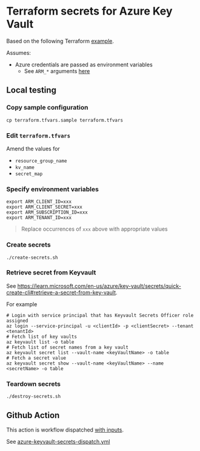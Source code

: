 # Terraform secrets for Azure Key Vault

Based on the following Terraform [example](https://registry.terraform.io/providers/hashicorp/azurerm/latest/docs/resources/key_secrets_secret#example-usage).

Assumes:

* Azure credentials are passed as environment variables
  * See `ARM_*` arguments [here](https://registry.terraform.io/providers/hashicorp/azurerm/latest/docs#argument-reference)


## Local testing

### Copy sample configuration

```
cp terraform.tfvars.sample terraform.tfvars
```

### Edit `terraform.tfvars`

Amend the values for

* `resource_group_name`
* `kv_name`
* `secret_map`

### Specify environment variables

```
export ARM_CLIENT_ID=xxx
export ARM_CLIENT_SECRET=xxx
export ARM_SUBSCRIPTION_ID=xxx
export ARM_TENANT_ID=xxx
```
> Replace occurrences of `xxx` above with appropriate values

### Create secrets

```
./create-secrets.sh
```

### Retrieve secret from Keyvault

See https://learn.microsoft.com/en-us/azure/key-vault/secrets/quick-create-cli#retrieve-a-secret-from-key-vault.

For example

```
# Login with service principal that has Keyvault Secrets Officer role assigned
az login --service-principal -u <clientId> -p <clientSecret> --tenant <tenantId>
# Fetch list of key vaults
az keyvault list -o table
# Fetch list of secret names from a key vault
az keyvault secret list --vault-name <keyVaultName> -o table
# Fetch a secret value
az keyvault secret show --vault-name <keyVaultName> --name <secretName> -o table
```

### Teardown secrets

```
./destroy-secrets.sh
```


## Github Action

This action is workflow dispatched [with inputs](https://docs.github.com/en/actions/using-workflows/workflow-syntax-for-github-actions#onworkflow_dispatchinputs).

See [azure-keyvault-secrets-dispatch.yml](https://github.com/clicktruck/azure-actions/.github/workflows/azure-keyvault-secrets-dispatch.yml)
